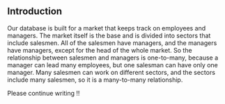 Introduction
----------------


Our database is built for a market that keeps track on employees and managers. 
The market itself is the base and is divided into sectors that include salesmen. 
All of the salesmen have managers, and the managers have managers, except for the head of the whole market. 
So the relationship between salesmen and managers is one-to-many, because a manager can lead many employees, 
but one salesman can have only one manager. Many salesmen can work on different sectors, and the sectors 
include many salesmen, so it is a many-to-many relationship.




Please continue writing !!
